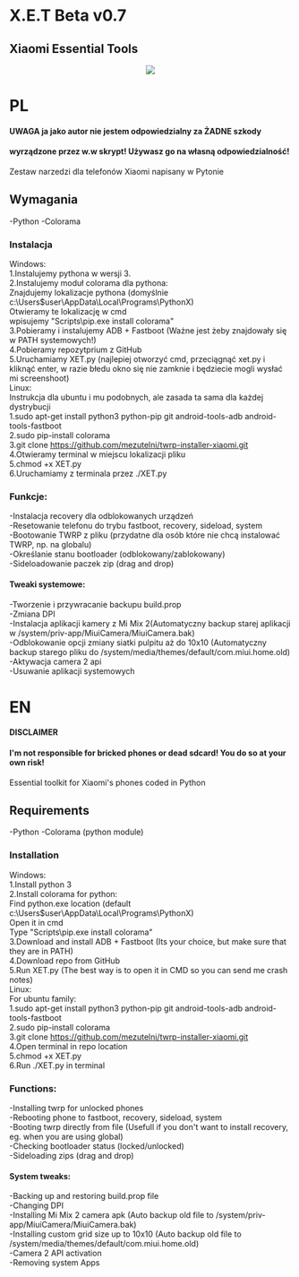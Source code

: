 # X.E.T Beta v0.7
## Xiaomi Essential Tools

<center><img src="https://github.com/mezutelni/twrp-installer-xiaomi/blob/master/xet.png"/></center>

# PL


#### UWAGA ja jako autor nie jestem odpowiedzialny za ŻADNE szkody
#### wyrządzone przez w.w skrypt! Używasz go na własną odpowiedzialność!

Zestaw narzedzi dla telefonów Xiaomi napisany w Pytonie

## Wymagania
-Python
-Colorama

### Instalacja
Windows:<br>
    1.Instalujemy pythona w wersji 3.<br>
    2.Instalujemy moduł colorama dla pythona:<br>
        Znajdujemy lokalizacje pythona (domyślnie c:\Users\$user\AppData\Local\Programs\PythonX\)<br>
        Otwieramy te lokalizację w cmd<br>
        wpisujemy "Scripts\pip.exe install colorama"<br>
    3.Pobieramy i instalujemy ADB + Fastboot (Ważne jest żeby znajdowały się w PATH systemowych!)<br>
    4.Pobieramy repozytprium z GitHub<br>
    5.Uruchamiamy XET.py (najlepiej otworzyć cmd, przeciągnąć xet.py i kliknąć enter, w razie błedu okno się nie zamknie i będziecie mogli wysłać mi screenshoot)<br>
Linux:<br>
    Instrukcja dla ubuntu i mu podobnych, ale zasada ta sama dla każdej dystrybucji<br>
    1.sudo apt-get install python3 python-pip git android-tools-adb android-tools-fastboot<br>
    2.sudo pip-install colorama<br>
    3.git clone https://github.com/mezutelni/twrp-installer-xiaomi.git<br>
    4.Otwieramy terminal w miejscu lokalizacji pliku<br>
    5.chmod +x XET.py<br>
    6.Uruchamiamy z terminala przez ./XET.py<br>

### Funkcje:
-Instalacja recovery dla odblokowanych urządzeń<br>
-Resetowanie telefonu do trybu fastboot, recovery, sideload, system<br>
-Bootowanie TWRP z pliku (przydatne dla osób które nie chcą instalować TWRP, np. na globalu)<br>
-Określanie stanu bootloader (odblokowany/zablokowany)<br>
-Sideloadowanie paczek zip (drag and drop)<br>
#### Tweaki systemowe:
-Tworzenie i przywracanie backupu build.prop<br>
-Zmiana DPI<br>
-Instalacja aplikacji kamery z Mi Mix 2(Automatyczny backup starej aplikacji w /system/priv-app/MiuiCamera/MiuiCamera.bak)<br>
-Odblokowanie opcji zmiany siatki pulpitu aż do 10x10 (Automatyczny backup starego pliku do /system/media/themes/default/com.miui.home.old)<br>
-Aktywacja camera 2 api<br>
-Usuwanie aplikacji systemowych<br>

# EN

#### DISCLAIMER
#### I'm not responsible for bricked phones or dead sdcard! You do so at your own risk!

Essential toolkit for Xiaomi's phones coded in Python

## Requirements
-Python
-Colorama (python module)


### Installation

Windows:<br>
    1.Install python 3<br>
    2.Install colorama for python:<br>
        Find python.exe location (default c:\Users\$user\AppData\Local\Programs\PythonX\)<br>
        Open it in cmd<br>
        Type "Scripts\pip.exe install colorama"<br>
    3.Download and install ADB + Fastboot (Its your choice, but make sure that they are in PATH)<br>
    4.Download repo from GitHub<br>
    5.Run XET.py (The best way is to open it in CMD so you can send me crash notes)<br>
Linux:<br>
    For ubuntu family:<br>
    1.sudo apt-get install python3 python-pip git android-tools-adb android-tools-fastboot<br>
    2.sudo pip-install colorama<br>
    3.git clone https://github.com/mezutelni/twrp-installer-xiaomi.git<br>
    4.Open terminal in repo location<br>
    5.chmod +x XET.py<br>
    6.Run ./XET.py in terminal<br>


### Functions:
-Installing twrp for unlocked phones<br>
-Rebooting phone to fastboot, recovery, sideload, system<br>
-Booting twrp directly from file (Usefull if you don't want to install recovery, eg. when you are using global)<br>
-Checking bootloader status (locked/unlocked)<br>
-Sideloading zips (drag and drop)<br>
#### System tweaks:
-Backing up and restoring build.prop file<br>
-Changing DPI<br>
-Installing Mi Mix 2 camera apk (Auto backup old file to /system/priv-app/MiuiCamera/MiuiCamera.bak)<br>
-Installing custom grid size up to 10x10 (Auto backup old file to /system/media/themes/default/com.miui.home.old)<br>
-Camera 2 API activation<br>
-Removing system Apps<br>